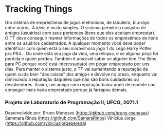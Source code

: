# Tracking Things

Um sistema de emprestimos de jogos eletronicos, de tabuleiro, blu-rays entre outros. A ideia é muito simples. O sistema permite o cadastro de amigos (usuários) com seus pertences (itens que eles aceitam emprestar). O TT deve conseguir manter informações de todos os empréstimos de itens entre os usuários cadastrados. A qualquer momento você deve poder identificar com quem está o seu maravilhoso jogo 1 do Lego Harry Potter pra PS4… Ou onde está seu jogo da vida, uma relíquia, e se alguma peça foi perdida e quem perdeu. Também é possível saber se alguém tem The Sims para PC porque você está interessada(o) em pegar emprestado por uns dias. Para manter o sistema justo, o TT vai aumentando a reputação de quem cuida bem "das coisas" dos amigos e devolve no prazo, enquanto vai diminuindo a reputação daqueles que não são bons cuidadores ou devolvedores. Assim, um amigo com reputação baixa pode de repente não conseguir mais nada emprestado porque já farrapou demais.


### Projeto de Laboratorio de Programação II, UFCG, 2071.1
Desenvolvido por:
Bruno Meneses (https://github.com/bruno-meneses)
Sammara Rinoa (https://github.com/SamaraRinoa)
Vinícius Jorge (https://github.com/viniciusjorgepereira)
